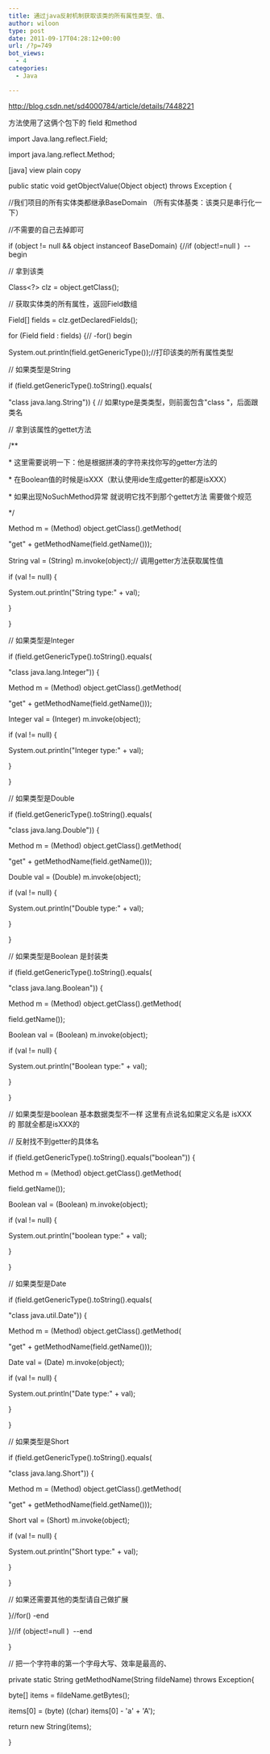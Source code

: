 ```yaml
---
title: 通过java反射机制获取该类的所有属性类型、值、
author: wiloon
type: post
date: 2011-09-17T04:28:12+00:00
url: /?p=749
bot_views:
  - 4
categories:
  - Java

---
```

http://blog.csdn.net/sd4000784/article/details/7448221



方法使用了这俩个包下的 field 和method

import Java.lang.reflect.Field;

import java.lang.reflect.Method;



[java] view plain copy
  
public static void getObjectValue(Object object) throws Exception {
  
//我们项目的所有实体类都继承BaseDomain （所有实体基类：该类只是串行化一下）
  
//不需要的自己去掉即可
  
if (object != null && object instanceof BaseDomain) {//if (object!=null )  --begin
  
// 拿到该类
  
Class<?> clz = object.getClass();
  
// 获取实体类的所有属性，返回Field数组
  
Field[] fields = clz.getDeclaredFields();

for (Field field : fields) {// -for() begin
  
System.out.println(field.getGenericType());//打印该类的所有属性类型

// 如果类型是String
  
if (field.getGenericType().toString().equals(
  
"class java.lang.String")) { // 如果type是类类型，则前面包含"class "，后面跟类名
  
// 拿到该属性的gettet方法
  
/**
  
* 这里需要说明一下：他是根据拼凑的字符来找你写的getter方法的
  
* 在Boolean值的时候是isXXX（默认使用ide生成getter的都是isXXX）
  
* 如果出现NoSuchMethod异常 就说明它找不到那个gettet方法 需要做个规范
  
*/
  
Method m = (Method) object.getClass().getMethod(
  
"get" + getMethodName(field.getName()));

String val = (String) m.invoke(object);// 调用getter方法获取属性值
  
if (val != null) {
  
System.out.println("String type:" + val);
  
}

}

// 如果类型是Integer
  
if (field.getGenericType().toString().equals(
  
"class java.lang.Integer")) {
  
Method m = (Method) object.getClass().getMethod(
  
"get" + getMethodName(field.getName()));
  
Integer val = (Integer) m.invoke(object);
  
if (val != null) {
  
System.out.println("Integer type:" + val);
  
}

}

// 如果类型是Double
  
if (field.getGenericType().toString().equals(
  
"class java.lang.Double")) {
  
Method m = (Method) object.getClass().getMethod(
  
"get" + getMethodName(field.getName()));
  
Double val = (Double) m.invoke(object);
  
if (val != null) {
  
System.out.println("Double type:" + val);
  
}

}

// 如果类型是Boolean 是封装类
  
if (field.getGenericType().toString().equals(
  
"class java.lang.Boolean")) {
  
Method m = (Method) object.getClass().getMethod(
  
field.getName());
  
Boolean val = (Boolean) m.invoke(object);
  
if (val != null) {
  
System.out.println("Boolean type:" + val);
  
}

}

// 如果类型是boolean 基本数据类型不一样 这里有点说名如果定义名是 isXXX的 那就全都是isXXX的
  
// 反射找不到getter的具体名
  
if (field.getGenericType().toString().equals("boolean")) {
  
Method m = (Method) object.getClass().getMethod(
  
field.getName());
  
Boolean val = (Boolean) m.invoke(object);
  
if (val != null) {
  
System.out.println("boolean type:" + val);
  
}

}
  
// 如果类型是Date
  
if (field.getGenericType().toString().equals(
  
"class java.util.Date")) {
  
Method m = (Method) object.getClass().getMethod(
  
"get" + getMethodName(field.getName()));
  
Date val = (Date) m.invoke(object);
  
if (val != null) {
  
System.out.println("Date type:" + val);
  
}

}
  
// 如果类型是Short
  
if (field.getGenericType().toString().equals(
  
"class java.lang.Short")) {
  
Method m = (Method) object.getClass().getMethod(
  
"get" + getMethodName(field.getName()));
  
Short val = (Short) m.invoke(object);
  
if (val != null) {
  
System.out.println("Short type:" + val);
  
}

}
  
// 如果还需要其他的类型请自己做扩展

}//for() -end

}//if (object!=null )  --end
  
}

// 把一个字符串的第一个字母大写、效率是最高的、
  
private static String getMethodName(String fildeName) throws Exception{
  
byte[] items = fildeName.getBytes();
  
items[0] = (byte) ((char) items[0] - 'a' + 'A');
  
return new String(items);
  
}